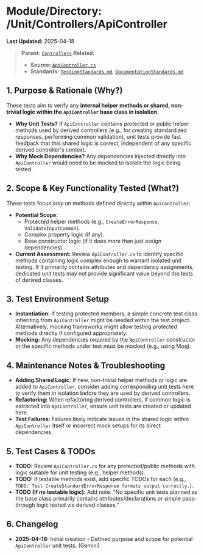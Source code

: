 # Module/Directory: /Unit/Controllers/ApiController

**Last Updated:** 2025-04-18

> **Parent:** [`Controllers`](../README.md)
> **Related:**
> * **Source:** [`ApiController.cs`](../../../../api-server/Controllers/ApiController.cs)
> * **Standards:** [`TestingStandards.md`](../../../../Zarichney.Standards/Standards/TestingStandards.md), [`DocumentationStandards.md`](../../../../Zarichney.Standards/Development/DocumentationStandards.md)

## 1. Purpose & Rationale (Why?)

These tests aim to verify any **internal helper methods or shared, non-trivial logic within the `ApiController` base class in isolation**.

* **Why Unit Tests?** If `ApiController` contains protected or public helper methods used by derived controllers (e.g., for creating standardized responses, performing common validation), unit tests provide fast feedback that this shared logic is correct, independent of any specific derived controller's context.
* **Why Mock Dependencies?** Any dependencies injected directly into `ApiController` would need to be mocked to isolate the logic being tested.

## 2. Scope & Key Functionality Tested (What?)

These tests focus *only* on methods defined directly within `ApiController`:

* **Potential Scope:**
    * Protected helper methods (e.g., `CreateErrorResponse`, `ValidateInputCommon`).
    * Complex property logic (if any).
    * Base constructor logic (if it does more than just assign dependencies).
* **Current Assessment:** Review `ApiController.cs` to identify specific methods containing logic complex enough to warrant isolated unit testing. If it primarily contains attributes and dependency assignments, dedicated unit tests may not provide significant value beyond the tests of derived classes.

## 3. Test Environment Setup

* **Instantiation:** If testing protected members, a simple concrete test class inheriting from `ApiController` might be needed within the test project. Alternatively, mocking frameworks might allow testing protected methods directly if configured appropriately.
* **Mocking:** Any dependencies required by the `ApiController` constructor or the specific methods under test must be mocked (e.g., using Moq).

## 4. Maintenance Notes & Troubleshooting

* **Adding Shared Logic:** If new, non-trivial helper methods or logic are added to `ApiController`, consider adding corresponding unit tests here to verify them in isolation before they are used by derived controllers.
* **Refactoring:** When refactoring derived controllers, if common logic is extracted into `ApiController`, ensure unit tests are created or updated here.
* **Test Failures:** Failures likely indicate issues in the shared logic within `ApiController` itself or incorrect mock setups for its direct dependencies.

## 5. Test Cases & TODOs

* **TODO:** Review `ApiController.cs` for any protected/public methods with logic suitable for unit testing (e.g., helper methods).
* **TODO:** If testable methods exist, add specific TODOs for each (e.g., `TODO: Test CreateStandardErrorResponse formats output correctly.`).
* **TODO (If no testable logic):** Add note: "No specific unit tests planned as the base class primarily contains attributes/declarations or simple pass-through logic tested via derived classes."

## 6. Changelog

* **2025-04-18:** Initial creation - Defined purpose and scope for potential `ApiController` unit tests. (Gemini)

